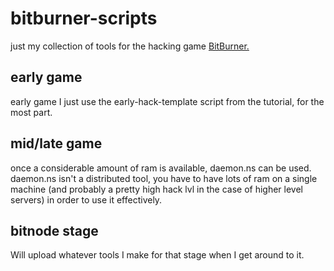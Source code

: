 # bitburner-scripts
just my collection of tools for the hacking game [BitBurner.](https://danielyxie.github.io/bitburner/)

## early game
early game I just use the early-hack-template script from the tutorial, for the most part.

## mid/late game
once a considerable amount of ram is available, daemon.ns can be used.
daemon.ns isn't a distributed tool, you have to have lots of ram on a single machine
(and probably a pretty high hack lvl in the case of higher level servers) in order to
use it effectively.

## bitnode stage
Will upload whatever tools I make for that stage when I get around to it.
